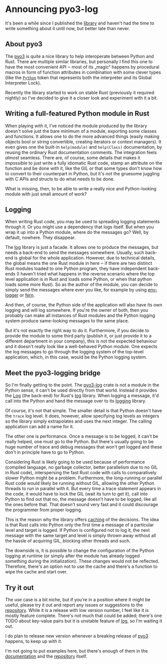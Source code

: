 # Announcing pyo3-log

It's been a while since I published the [library][pyo3-log] and haven't had the
time to write something about it until now, but better late than never.

## About pyo3

The [pyo3] is quite a nice library to help interoperate between Python and Rust.
There are multiple similar libraries, but personally I find this one to have the
most convenient API ‒ most of its „magic“ happens by procedural macros in form
of function attributes in combination with some clever types (like the
[`Python`] token that represents both the interpreter and its Global Interpreter
Lock).

Recently the library started to work on stable Rust (previously it required
nightly) so I've decided to give it a closer look and experiment with it a bit.

## Writing a full-featured Python module in Rust

When playing with it, I've noticed the module produced by the library doesn't
solve just the bare minimum of a module, exporting some classes and functions.
It allows one to do the more advanced things (easily making objects
bool or string convertible, creating iterators or context managers). It even
gives one the built-in `help(module)` and `help(Class)` documentation, by
reusing the ordinary Rust documentation comments. The integration feels *almost*
seamless. There are, of course, some details that makes it impossible to just
write a fully idiomatic Rust code, stamp an attribute on the function and be
done with it, like the GIL or that some types don't know how to convert to their
counterpart in Python, but it's not the gruesome juggling with C APIs and
structs to do what needs to be done.

What is missing, then, to be able to write a really nice and Python-looking
module with just small amount of work?

## Logging

When writing Rust code, you may be used to spreading logging statements through
it. Or you might use a dependency that logs itself. But when you wrap it up into
a Python module, where do the messages go? Well, by default, nowhere. They
disappear.

The [log] library is just a facade. It allows one to produce the messages, but
needs a back-end to send the messages somewhere. Usually, such back-end is
global for the whole application. However, due to technical details, the global
means the one Rust module in here ‒ if there are two distinct Rust modules
loaded to one Python program, they have independent back-ends (I haven't tried
what happens in the reverse scenario where the top level application is in Rust
and loads some Python, or when that python loads some more Rust). So as the
author of the module, you can decide to simply send the messages where ever you
like, for example by using [env-logger] or [fern].

And then, of course, the Python side of the application will also have its own
logging and will log somewhere. If you're the owner of both, then you probably
can make all instances of Rust modules and the Python logging system produce
same-looking messages to the same place.

But it's not exactly the right way to do it. Furthermore, if you decide to
provide the module to some third party (publish it, or just provide it to a
different department in your company), this is not the expected behaviour and it
doesn't really look like a well-behaved Python module. One expects the log
messages to go through the logging system of the top-level application, which,
in this case, would be the Python logging system.

## Meet the pyo3-logging bridge

So I'm finally getting to the point. The [pyo3-log] crate is not a module in the
Python sense, it can't be used directly from that world. Instead it provides the
[Log] (the back-end) for Rust's [log] library. When logging a message, it'd
call into the Python and hand the message over to its [logging] library.

Of course, it's not that simple. The smaller detail is that Python doesn't have
the `trace` log level. It does, however, allow specifying log levels as integers
so the library simply extrapolates and uses the next integer. The calling
application can add a name for it.

The other one is performance. Once a message is to be logged, it can't be really
helped, one must go to the Python. But there's usually going to be huge number
of trace and debug messages that won't get logged and these don't in principle
have to go to Python.

Considering Rust is likely going to be used because of performance (compiled
language, no garbage collector, better parallelism due to no GIL in Rust code),
interspersing the fast Rust code with calls to comparatively slower Python might
be a problem. Furthermore, the long-running or parallel Rust code would likely
be running without GIL, allowing the other Python threads to run in parallel
with it. But every time a trace statement appears in the code, it would have to
lock the GIL (wait its turn to get it), call into Python to find out that no,
the message doesn't have to be logged, like all the ones before that. That
doesn't sound very fast and it could discourage the programmer from proper
logging.

This is the reason why the library offers [caching] of the decisions. The idea
is that Rust calls into Python only the first time a message of a particular
level and target is logged. If Python is configured not to log it, the next
message with the same target and level is simply thrown away without all the
hassle of acquiring GIL, blocking other threads and such.

The downside is, it is possible to change the configuration of the Python
logging at runtime (or simply after the module has already logged something
during the initialization). These changes would not be reflected. Therefore,
there's an option not to use the cache and there's a function to wipe the cache
and start over.

## Try it out

The use case is a bit niche, but if you're in a position where it might be
useful, please try it out and report any issues or suggestions to the
[repository]. While it is a release with low version number, I feel like it is
mostly feature complete.  There's not much that could be added; there's one TODO
about key-value pairs but it is unstable feature of [log], so I'm waiting it
out.

I do plan to release new version whenever a breaking release of [pyo3] happens,
to keep up with it.

I'm not going to put examples here, but there's enough of them in the
[documentation] and the [repository] itself.

[pyo3-log]: https://lib.rs/crates/pyo3-log
[pyo3]: https://lib.rs/crates/pyo3
[log]: https://lib.rs/crates/log
[env-logger]: https://lib.rs/crates/env-logger
[Log]: https://docs.rs/log/0.4.*/log/trait.Log.html
[logging]: https://docs.python.org/3/library/logging.html
[caching]: https://docs.rs/pyo3-log/*/pyo3_log/#performance-filtering-and-caching
[repository]: https://github.com/vorner/pyo3-log/
[documentation]: https://docs.rs/pyo3-log/*/pyo3_log
[`Python`]: https://docs.rs/pyo3/0.11.*/pyo3/struct.Python.html
[fern]: https://lib.rs/crates/fern

